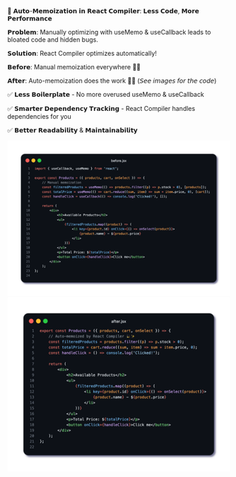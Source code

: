 🚀 𝗔𝘂𝘁𝗼-𝗠𝗲𝗺𝗼𝗶𝘇𝗮𝘁𝗶𝗼𝗻 𝗶𝗻 𝗥𝗲𝗮𝗰𝘁 𝗖𝗼𝗺𝗽𝗶𝗹𝗲𝗿: 𝗟𝗲𝘀𝘀 𝗖𝗼𝗱𝗲, 𝗠𝗼𝗿𝗲 𝗣𝗲𝗿𝗳𝗼𝗿𝗺𝗮𝗻𝗰𝗲

𝗣𝗿𝗼𝗯𝗹𝗲𝗺: Manually optimizing with useMemo & useCallback leads to bloated code and hidden bugs.

𝗦𝗼𝗹𝘂𝘁𝗶𝗼𝗻: React Compiler optimizes automatically!

𝗕𝗲𝗳𝗼𝗿𝗲: Manual memoization everywhere 😵‍💫

𝗔𝗳𝘁𝗲𝗿: Auto-memoization does the work 🎩✨ (𝘚𝘦𝘦 𝘪𝘮𝘢𝘨𝘦𝘴 𝘧𝘰𝘳 𝘵𝘩𝘦 𝘤𝘰𝘥𝘦)

✅ 𝗟𝗲𝘀𝘀 𝗕𝗼𝗶𝗹𝗲𝗿𝗽𝗹𝗮𝘁𝗲 - No more overused useMemo & useCallback

✅ 𝗦𝗺𝗮𝗿𝘁𝗲𝗿 𝗗𝗲𝗽𝗲𝗻𝗱𝗲𝗻𝗰𝘆 𝗧𝗿𝗮𝗰𝗸𝗶𝗻𝗴 - React Compiler handles dependencies for you

✅ 𝗕𝗲𝘁𝘁𝗲𝗿 𝗥𝗲𝗮𝗱𝗮𝗯𝗶𝗹𝗶𝘁𝘆 & 𝗠𝗮𝗶𝗻𝘁𝗮𝗶𝗻𝗮𝗯𝗶𝗹𝗶𝘁𝘆

![Before](./before.jsx.png)
![After](./after.jsx.png)
